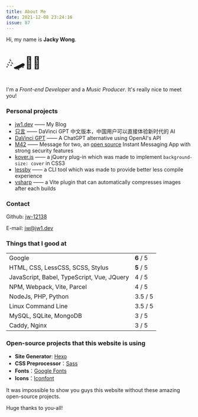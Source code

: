 ```yaml
---
title: About Me
date: 2021-12-08 23:24:16
issue: 87
---
```


Hi, my name is **Jacky Wong**.  

<p style="font-size: 2rem">🎶🛹👨‍💻</p>

I'm a _Front-end Developer_ and a _Music Producer_. It's really nice to meet you!

### Personal projects

- [jw1.dev](https://jw1.dev) —— My Blog
- [只言](https://zy.jw1.dev)  —— DaVinci GPT 中文版本，中国用户可以直接体验新时代的 AI
- [DaVinci GPT](https://chat.jw1.dev)  —— A ChatGPT alternative using OpenAI's API 
- [M42](https://m42.jw1.dev)  —— Message for two, an [open source](https://github.com/jw-12138/m42) Instant Messaging App with strong security features
- [kover.js](https://jw1.dev/kover.js/index.html) —— a jQuery plug-in which was made to implement `background-size: cover` in CSS3
- [lessby](https://jw1.dev/lessby/)  —— a CLI tool which was made to provide better less compile experience
- [vsharp](https://jw1.dev/vite-plugin-vsharp/) —— a Vite plugin that can automatically compresses images after each builds

### Contact

Github: [jw-12138](https://github.com/jw-12138)

E-mail: [jw@jw1.dev](mailto:jw@jw1.dev)

### Things that I good at

<table class="about_table">
  <tr>
    <td>Google</td>
    <td><strong>6</strong> / 5</td>
  </tr>
  <tr>
    <td>HTML, CSS, LessCSS, SCSS, Stylus</td>
    <td><strong>5</strong> / 5</td>
  </tr>
  <tr>
    <td>JavaScript, Babel, TypeScript, Vue, JQuery</td>
    <td>4 / 5</td>
  </tr>
  <tr>
    <td>NPM, Webpack, Vite, Parcel</td>
    <td>4 / 5</td>
  </tr>
  <tr>
    <td>NodeJs, PHP, Python</td>
    <td>3.5 / 5</td>
  </tr>
  <tr>
    <td>Linux Command Line</td>
    <td>3.5 / 5</td>
  </tr>
  <tr>
    <td>MySQL, SQLite, MongoDB</td>
    <td>3 / 5</td>
  </tr>
  <tr>
    <td>Caddy, Nginx</td>
    <td>3 / 5</td>
  </tr>
</table>

### Open-source projects that this website is using

- **Site Generator**: [Hexo](https://hexo.io/)
- **CSS Preprocessor**：[Sass](https://sass-lang.com/)
- **Fonts**：[Google Fonts](https://fonts.google.com/)
- **Icons**：[Iconfont](https://iconfont.cn)

It was impossible to show you guys this website without these amazing open-source projects.

Huge thanks to you-all!

